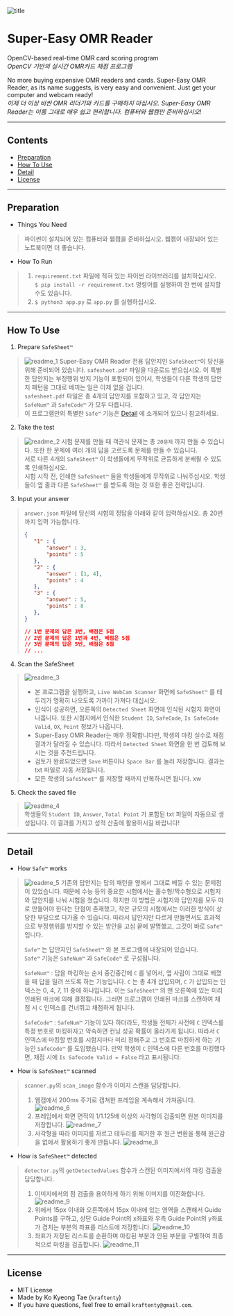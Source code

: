 ![title](image/title.png)
# Super-Easy OMR Reader
OpenCV-based real-time OMR card scoring program  
*OpenCV 기반의 실시간 OMR카드 채점 프로그램*

No more buying expensive OMR readers and cards. Super-Easy OMR Reader, as its name suggests, is very easy and convenient. Just get your computer and webcam ready!  
*이제 더 이상 비싼 OMR 리더기와 카드를 구매하지 마십시오. Super-Easy OMR Reader는 이름 그대로 매우 쉽고 편리합니다. 컴퓨터와 웹캠만 준비하십시오!*

---
## Contents
- [Preparation](#preparation)
- [How To Use](#how-to-use)
- [Detail](#detail)
- [License](#license)
---
## Preparation
- Things You Need
> 파이썬이 설치되어 있는 컴퓨터와 웹캠을 준비하십시오. 웹캠이 내장되어 있는 노트북이면 더 좋습니다.
- How To Run
> 1. `requirement.txt` 파일에 적혀 있는 파이썬 라이브러리를 설치하십시오.  
>    `$ pip install -r requirement.txt` 명령어를 실행하여 한 번에 설치할 수도 있습니다.
> 2. `$ python3 app.py` 로 `app.py` 를 실행하십시오.
---
## How To Use
1. Prepare `SafeSheet™`
> ![readme_1](image/readme_1.png)
> Super-Easy OMR Reader 전용 답안지인 `SafeSheet™`이 당신을 위해 준비되어 있습니다. `safesheet.pdf` 파일을 다운로드 받으십시오. 이 특별한 답안지는 부정행위 방지 기능이 포함되어 있어서, 학생들이 다른 학생의 답안지 패턴을 그대로 베끼는 일은 이제 없을 겁니다.   
> `safesheet.pdf` 파일은 총 4개의 답안지를 포함하고 있고, 각 답안지는 `SafeNum™` 과 `SafeCode™` 가 모두 다릅니다.  
> 이 프로그램만의 특별한 `Safe™` 기능은 [Detail](#detail) 에 소개되어 있으니 참고하세요.

2. Take the test
> ![readme_2](image/readme_2.png)
> 시험 문제를 만들 때 객관식 문제는 총 `20문제` 까지 만들 수 있습니다. 또한 한 문제에 여러 개의 답을 고르도록 문제를 만들 수 있습니다.  
> 서로 다른 4개의 `SafeSheet™` 이 학생들에게 무작위로 균등하게 분배될 수 있도록 인쇄하십시오.  
> 시험 시작 전, 인쇄한 `SafeSheet™` 들을 학생들에게 무작위로 나눠주십시오. 학생들이 옆 줄과 다른 `SafeSheet™` 를 받도록 하는 것 또한 좋은 전략입니다.

3. Input your answer
> `answer.json` 파일에 당신의 시험의 정답을 아래와 같이 입력하십시오. 총 20번까지 입력 가능합니다.
> ```json
> {
>    "1" : {
>        "answer" : 3,
>        "points" : 5
>    },
>    "2" : {
>        "answer" : [1, 4],
>        "points" : 4
>    },
>    "3" : {
>        "answer" : 5,
>        "points" : 8
>    },
> }
> 
> // 1번 문제의 답은 3번, 배점은 5점
> // 2번 문제의 답은 1번과 4번, 배점은 5점
> // 3번 문제의 답은 5번, 배점은 8점
> // ...
> ```

4. Scan the SafeSheet
> ![readme_3](image/readme_3.png)
> * 본 프로그램을 실행하고, `Live WebCam Scanner` 화면에 `SafeSheet™` 를 테두리가 명확히 나오도록 가까이 가져다 대십시오.  
> * 인식이 성공하면, 오른쪽의 `Detected Sheet` 화면에 인식된 시험지 화면이 나옵니다. 또한 시험지에서 인식한 `Student ID`, `SafeCode`, `Is SafeCode Valid`, `OX`, `Point` 정보가 나옵니다. 
> * Super-Easy OMR Reader는 매우 정확합니다만, 학생의 마킹 실수로 채점 결과가 달라질 수 있습니다. 따라서 `Detected Sheet` 화면을 한 번 검토해 보시는 것을 추천드립니다.  
> * 검토가 완료되었으면 `Save` 버튼이나 `Space Bar` 를 눌러 저장합니다. 결과는 txt 파일로 자동 저장됩니다.
> * 모든 학생의 `SafeSheet™` 를 저장할 때까지 반복하시면 됩니다.
xw
5. Check the saved file
> ![readme_4](image/readme_4.png)  
> 학생들의 `Student ID`, `Answer`, `Total Point` 가 포함된 txt 파일이 자동으로 생성됩니다. 이 결과를 가지고 성적 산출에 활용하시길 바랍니다!

---
## Detail
- How `Safe™` works
> ![readme_5](image/readme_5.png)
> 기존의 답안지는 답의 패턴을 옆에서 그대로 베낄 수 있는 문제점이 있었습니다. 때문에 수능 등의 중요한 시험에서는 홀수형/짝수형으로 시험지와 답안지를 나눠 시험을 쳤습니다. 하지만 이 방법은 시험지와 답안지를 모두 따로 만들어야 한다는 단점이 존재했고, 작은 규모의 시험에서는 이러한 방식이 상당한 부담으로 다가올 수 있습니다. 따라서 답안지만 다르게 만들면서도 효과적으로 부정행위를 방지할 수 있는 방안을 고심 끝에 발명했고, 그것이 바로 `Safe™` 입니다.  
>
> `Safe™` 는 답안지인 `SafeSheet™` 와 본 프로그램에 내장되어 있습니다.  
> `Safe™` 기능은 `SafeNum™` 과 `SafeCode™` 로 구성됩니다.  
>
> `SafeNum™` : 답을 마킹하는 순서 중간중간에 `C` 를 넣어서, 옆 사람이 그대로 베꼈을 때 답을 밀려 쓰도록 하는 기능입니다. `C` 는 총 4개 삽입되며, `C` 가 삽입되는 인덱스는 0, 4, 7, 11 중에 하나입니다. 이는 `SafeSheet™` 의 맨 오른쪽에 있는 미리 인쇄된 마크에 의해 결정됩니다. 그러면 프로그램이 인쇄된 마크를 스캔하여 채점 시 `C` 인덱스를 건너뛰고 채점하게 됩니다.
>
> `SafeCode™` : `SafeNum™` 기능이 있다 하더라도, 학생들 전체가 사전에 `C` 인덱스를 특정 번호로 마킹하자고 약속하면 컨닝 성공 확률이 올라가게 됩니다. 따라서 `C` 인덱스에 마킹할 번호를 시험지마다 미리 정해주고 그 번호로 마킹하게 하는 기능인 `SafeCode™` 를 도입했습니다. 만약 학생이 `C` 인덱스에 다른 번호를 마킹했다면, 채점 시에 `Is Safecode Valid = False` 라고 표시됩니다.  

- How is `SafeSheet™` scanned
> `scanner.py`의 `scan_image` 함수가 이미지 스캔을 담당합니다.
> 1. 웹캠에서 200ms 주기로 캡쳐한 프레임을 계속해서 가져옵니다.
> ![readme_6](image/readme_6.png)
> 2. 프레임에서 화면 면적의 1/1.125배 이상의 사각형이 검출되면 원본 이미지를 저장합니다.
> ![readme_7](image/readme_7.png)
> 3. 사각형을 따라 이미지를 자르고 테두리를 제거한 후 원근 변환을 통해 원근감을 없애서 활용하기 좋게 만듭니다.
> ![readme_8](image/readme_8.png)  

- How is `SafeSheet™` detected
> `detector.py`의 `getDetectedValues` 함수가 스캔된 이미지에서의 마킹 검출을 담당합니다.
> 1. 이미지에서의 점 검출을 용이하게 하기 위해 이미지를 이진화합니다.
> ![readme_9](image/readme_9.png)
> 2. 위에서 15px 이내와 오른쪽에서 15px 이내에 있는 영역을 스캔해서 Guide Points를 구하고, 상단 Guide Point의 x좌표와 우측 Guide Point의 y좌표가 겹치는 부분의 좌표를 리스트에 저장합니다.
> ![readme_10](image/readme_10.png)
> 3. 좌표가 저장된 리스트를 순환하며 마킹된 부분과 안된 부분을 구별하여 최종적으로 마킹을 검출합니다.
> ![readme_11](image/readme_11.png)

---
## License
- MIT License
- Made by Ko Kyeong Tae (`kraftenty`)
- If you have questions, feel free to email `kraftenty@gmail.com`.